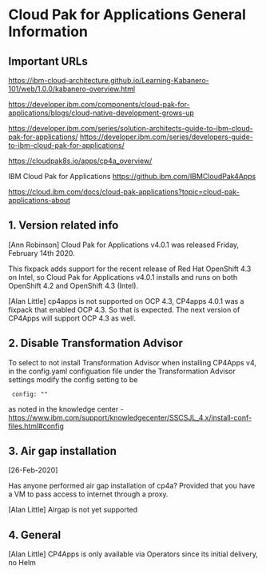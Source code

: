 # Cloud Pak for Applications General Information

## Important URLs

https://ibm-cloud-architecture.github.io/Learning-Kabanero-101/web/1.0.0/kabanero-overview.html

https://developer.ibm.com/components/cloud-pak-for-applications/blogs/cloud-native-development-grows-up


https://developer.ibm.com/series/solution-architects-guide-to-ibm-cloud-pak-for-applications/
https://developer.ibm.com/series/developers-guide-to-ibm-cloud-pak-for-applications/

https://cloudpak8s.io/apps/cp4a_overview/

IBM Cloud Pak for Applications
https://github.ibm.com/IBMCloudPak4Apps

https://cloud.ibm.com/docs/cloud-pak-applications?topic=cloud-pak-applications-about


## 1. Version related info

[Ann Robinson]
Cloud Pak for Applications v4.0.1 was released Friday, February 14th 2020.

This fixpack adds support for the recent release of Red Hat OpenShift 4.3 on Intel, so Cloud Pak for Applications v4.0.1 installs and runs on both OpenShift 4.2 and OpenShift 4.3 (Intel).

[Alan Little]
cp4apps is not supported on OCP 4.3,  CP4apps 4.0.1 was a fixpack that enabled OCP 4.3.  So that is expected. The next version of CP4Apps will support OCP 4.3 as well.

## 2. Disable Transformation Advisor 
To select to not install Transformation Advisor when installing CP4Apps v4, in the config.yaml configuation file under the Transformation Advisor settings modify the config setting to be

```
 config: ""
```
as noted in the knowledge center - https://www.ibm.com/support/knowledgecenter/SSCSJL_4.x/install-conf-files.html#config

## 3. Air gap installation
[26-Feb-2020]

Has anyone performed air gap installation of cp4a? Provided that you have a VM to pass access to internet through a proxy.

[Alan Little]
Airgap is not yet supported

## 4. General

[Alan Little]
CP4Apps is only available via Operators since its initial delivery, no Helm